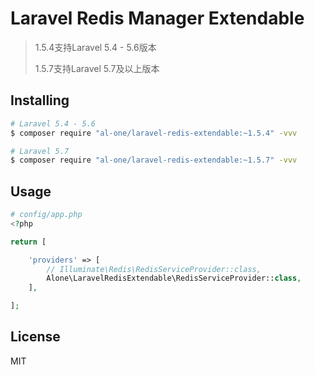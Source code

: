 # Laravel Redis Manager Extendable

> 1.5.4支持Laravel 5.4 - 5.6版本
>
> 1.5.7支持Laravel 5.7及以上版本


## Installing

```sh
# Laravel 5.4 - 5.6
$ composer require "al-one/laravel-redis-extendable:~1.5.4" -vvv

# Laravel 5.7
$ composer require "al-one/laravel-redis-extendable:~1.5.7" -vvv
```


## Usage

```php
# config/app.php
<?php

return [

    'providers' => [
        // Illuminate\Redis\RedisServiceProvider::class,
        Alone\LaravelRedisExtendable\RedisServiceProvider::class,
    ],

];
```


## License

MIT